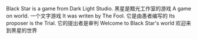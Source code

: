 Black Star is a game from Dark Light Studio.
黑星是黯光工作室的游戏
A game on world.
一个文字游戏
It was writen by The Fool.
它是由愚者编写的
Its proposer is the Trial.
它的提出者是审判
Welcome to Black Star's world
欢迎来到黑星的世界
